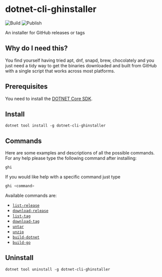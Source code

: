 # dotnet-cli-ghinstaller

![Build](https://github.com/RealOrko/dotnet-cli-ghinstaller/workflows/Build/badge.svg)
![Publish](https://github.com/RealOrko/dotnet-cli-ghinstaller/workflows/Publish/badge.svg)

An installer for GitHub releases or tags

## Why do I need this?

You find yourself having tried apt, dnf, snapd, brew, chocolately and you just need a tidy way to get the 
binaries downloaded and built from GitHub with a single script that works across most platforms. 

## Prerequisites

You need to install the [DOTNET Core SDK](https://dotnet.microsoft.com/download).

## Install

```
dotnet tool install -g dotnet-cli-ghinstaller
```

## Commands

Here are some examples and descriptions of all the possible commands. 
For any help please type the following command after installing: 

```bash
ghi
```

If you would like help with a specific command just type

```bash
ghi <command>
```

Available commands are:
 - [`list-release`](https://github.com/RealOrko/dotnet-cli-ghinstaller/blob/master/docs/list-release.md)
 - [`download-release`](https://github.com/RealOrko/dotnet-cli-ghinstaller/blob/master/docs/download-release.md)
 - [`list-tag`](https://github.com/RealOrko/dotnet-cli-ghinstaller/blob/master/docs/list-tag.md)
 - [`download-tag`](https://github.com/RealOrko/dotnet-cli-ghinstaller/blob/master/docs/download-tag.md)
 - [`untar`](https://github.com/RealOrko/dotnet-cli-ghinstaller/blob/master/docs/untar.md)
 - [`unzip`](https://github.com/RealOrko/dotnet-cli-ghinstaller/blob/master/docs/unzip.md)
 - [`build-dotnet`](https://github.com/RealOrko/dotnet-cli-ghinstaller/blob/master/docs/build-dotnet.md)
 - [`build-go`](https://github.com/RealOrko/dotnet-cli-ghinstaller/blob/master/docs/build-golang.md)

## Uninstall

```
dotnet tool uninstall -g dotnet-cli-ghinstaller
``` 
